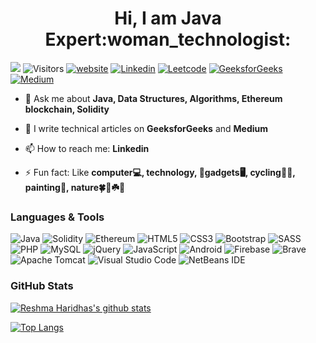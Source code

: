<h1 align="center">Hi, I am Java Expert:woman_technologist:</h1>

![](https://visitor-badge.glitch.me/badge?page_id=reshmaharidhas.reshmaharidhas)
![Visitors](https://api.visitorbadge.io/api/visitors?path=https%3A%2F%2Fgithub.com%2Freshmaharidhas&label=Profile%20views&labelColor=%23000000&countColor=%2300ff00&style=flat-square&labelStyle=upper)
[![website](https://img.shields.io/badge/Website-46a2f1.svg?&style=flat-square&logo=Google-Chrome&logoColor=white&link=https://reshmaharidhas.github.io/)](https://reshmaharidhas.github.io/)
[![Linkedin](https://img.shields.io/badge/LinkedIn-0077B5?style=for-the-badge&logo=linkedin&logoColor=white)](https://www.linkedin.com/in/reshmaharidhas/)
[![Leetcode](https://img.shields.io/badge/-LeetCode-FFA116?style=for-the-badge&logo=LeetCode&logoColor=black)](https://leetcode.com/reshmaharidhas/)
[![GeeksforGeeks](https://img.shields.io/badge/GeeksforGeeks-298D46?style=for-the-badge&logo=geeksforgeeks&logoColor=white)](https://auth.geeksforgeeks.org/user/reshmah/articles)
[![Medium](https://img.shields.io/badge/Medium-12100E?style=for-the-badge&logo=medium&logoColor=white)](https://reshmaharidhas.medium.com/)

- 💬 Ask me about **Java, Data Structures, Algorithms, Ethereum blockchain, Solidity**

- 📝 I write technical articles on **GeeksforGeeks** and **Medium**

- 📫 How to reach me: **Linkedin**

- ⚡ Fun fact: Like **computer:computer:, technology, :iphone:gadgets:desktop_computer:, cycling:biking_woman:, painting:art:, nature:four_leaf_clover::blossom::shamrock::tulip:**

<h3>Languages & Tools</h3>

![Java](https://img.shields.io/badge/java-%23ED8B00.svg?style=for-the-badge&logo=java&logoColor=white)
![Solidity](https://img.shields.io/badge/Solidity-%23363636.svg?style=for-the-badge&logo=solidity&logoColor=white)
![Ethereum](https://img.shields.io/badge/Ethereum-3C3C3D?style=for-the-badge&logo=Ethereum&logoColor=white)
![HTML5](https://img.shields.io/badge/html5-%23E34F26.svg?style=for-the-badge&logo=html5&logoColor=white)
![CSS3](https://img.shields.io/badge/css3-%231572B6.svg?style=for-the-badge&logo=css3&logoColor=white)
![Bootstrap](https://img.shields.io/badge/Bootstrap-563D7C?style=for-the-badge&logo=bootstrap&logoColor=white)
![SASS](https://img.shields.io/badge/Sass-CC6699?style=for-the-badge&logo=sass&logoColor=white)
![PHP](https://img.shields.io/badge/php-%23777BB4.svg?style=for-the-badge&logo=php&logoColor=white)
![MySQL](https://img.shields.io/badge/mysql-%2300f.svg?style=for-the-badge&logo=mysql&logoColor=white)
![jQuery](https://img.shields.io/badge/jQuery-0769AD?style=for-the-badge&logo=jquery&logoColor=white)
![JavaScript](https://img.shields.io/badge/JavaScript-323330?style=for-the-badge&logo=javascript&logoColor=F7DF1E)
![Android](https://img.shields.io/badge/Android-3DDC84?style=for-the-badge&logo=android&logoColor=white)
![Firebase](https://img.shields.io/badge/firebase-ffca28?style=for-the-badge&logo=firebase&logoColor=black)
![Brave](https://img.shields.io/badge/Brave-FB542B?style=for-the-badge&logo=Brave&logoColor=white)
![Apache Tomcat](https://img.shields.io/badge/apache%20tomcat-%23F8DC75.svg?style=for-the-badge&logo=apache-tomcat&logoColor=black)
![Visual Studio Code](https://img.shields.io/badge/Visual%20Studio%20Code-0078d7.svg?style=for-the-badge&logo=visual-studio-code&logoColor=white)
![NetBeans IDE](https://img.shields.io/badge/apache%20netbeans-1B6AC6?style=for-the-badge&logo=apache%20netbeans%20IDE&logoColor=white)


### GitHub Stats
[![Reshma Haridhas's github stats](https://github-readme-stats.vercel.app/api?username=reshmaharidhas&hide=prs,contribs&show_icons=true&theme=radical)](https://github.com/reshmaharidhas/github-readme-stats)

[![Top Langs](https://github-readme-stats.vercel.app/api/top-langs/?username=reshmaharidhas&layout=compact&theme=radical)](https://github.com/reshmaharidhas/github-readme-stats)

<!--
**reshmaharidhas/reshmaharidhas** is a ✨ _special_ ✨ repository because its `README.md` (this file) appears on your GitHub profile.

Here are some ideas to get you started:

- 🔭 I’m currently working on ...
- 🌱 I’m currently learning ...
- 👯 I’m looking to collaborate on ...
- 🤔 I’m looking for help with ...
- 💬 Ask me about ...
- 📫 How to reach me: ...
- 😄 Pronouns: ...
- ⚡ Fun fact: ...
-->

